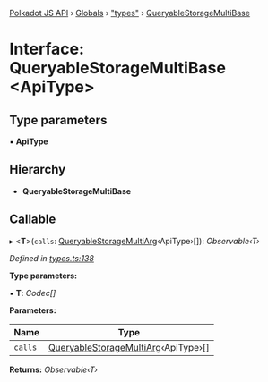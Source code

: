 [Polkadot JS API](../README.md) › [Globals](../globals.md) › ["types"](../modules/_types_.md) › [QueryableStorageMultiBase](_types_.queryablestoragemultibase.md)

# Interface: QueryableStorageMultiBase <**ApiType**>

## Type parameters

▪ **ApiType**

## Hierarchy

* **QueryableStorageMultiBase**

## Callable

▸ <**T**>(`calls`: [QueryableStorageMultiArg](../modules/_types_.md#queryablestoragemultiarg)‹ApiType›[]): *Observable‹T›*

*Defined in [types.ts:138](https://github.com/polkadot-js/api/blob/6fab577e23/packages/api/src/types.ts#L138)*

**Type parameters:**

▪ **T**: *Codec[]*

**Parameters:**

Name | Type |
------ | ------ |
`calls` | [QueryableStorageMultiArg](../modules/_types_.md#queryablestoragemultiarg)‹ApiType›[] |

**Returns:** *Observable‹T›*

